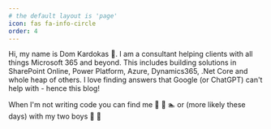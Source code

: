 ```yaml
---
# the default layout is 'page'
icon: fas fa-info-circle
order: 4
---
```


Hi, my name is Dom Kardokas :wave:. I am a consultant helping clients with all things Microsoft 365 and beyond. This includes building solutions in SharePoint Online, Power Platform, Azure, Dynamics365, .Net Core and whole heap of others. I love finding answers that Google (or ChatGPT) can't help with - hence this blog!

When I'm not writing code you can find me :runner: :bicyclist: :swimmer: or (more likely these days) with my two boys :boy: :boy:

